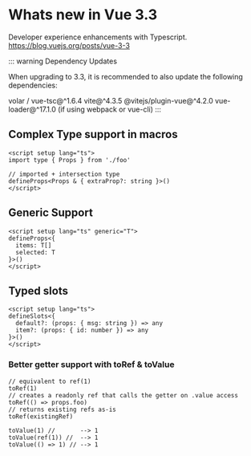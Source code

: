 # Whats new in Vue 3.3
Developer experience enhancements with Typescript.
https://blog.vuejs.org/posts/vue-3-3

::: warning
Dependency Updates

When upgrading to 3.3, it is recommended to also update the following dependencies:

volar / vue-tsc@^1.6.4
vite@^4.3.5
@vitejs/plugin-vue@^4.2.0
vue-loader@^17.1.0 (if using webpack or vue-cli)
:::

## Complex Type support in macros
```vue
<script setup lang="ts">
import type { Props } from './foo'

// imported + intersection type
defineProps<Props & { extraProp?: string }>()
</script>
```

## Generic Support
```vue
<script setup lang="ts" generic="T">
defineProps<{
  items: T[]
  selected: T
}>()
</script>
```

## Typed slots
```vue
<script setup lang="ts">
defineSlots<{
  default?: (props: { msg: string }) => any
  item?: (props: { id: number }) => any
}>()
</script>
```

### Better getter support with toRef & toValue
```vue
// equivalent to ref(1)
toRef(1)
// creates a readonly ref that calls the getter on .value access
toRef(() => props.foo)
// returns existing refs as-is
toRef(existingRef)

toValue(1) //       --> 1
toValue(ref(1)) //  --> 1
toValue(() => 1) // --> 1
```